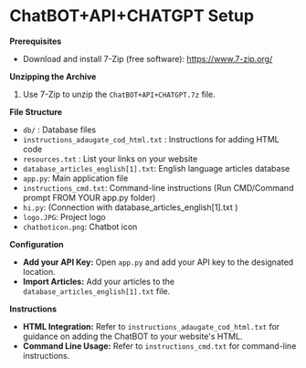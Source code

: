 # ChatBOT+API+CHATGPT Setup

**Prerequisites**

* Download and install 7-Zip (free software): https://www.7-zip.org/

**Unzipping the Archive**

1. Use 7-Zip to unzip the `ChatBOT+API+CHATGPT.7z` file.

**File Structure**

* `db/` : Database files
* `instructions_adaugate_cod_html.txt` : Instructions for adding HTML code
* `resources.txt` : List your links on your website
* `database_articles_english[1].txt`: English language articles database 
* `app.py`: Main application file
* `instructions_cmd.txt`: Command-line instructions (Run CMD/Command prompt FROM YOUR app.py folder)
* `hi.py`: (Connection with database_articles_english[1].txt )
* `logo.JPG`: Project logo
* `chatboticon.png`: Chatbot icon

**Configuration**

* **Add your API Key:** Open `app.py` and add your API key to the designated location.
* **Import Articles:** Add your articles to the `database_articles_english[1].txt` file.

**Instructions**

* **HTML Integration:** Refer to `instructions_adaugate_cod_html.txt` for guidance on adding the ChatBOT to your website's HTML.
* **Command Line Usage:** Refer to `instructions_cmd.txt` for command-line instructions.
